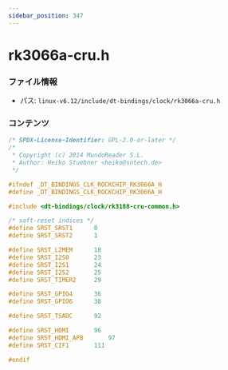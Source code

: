 ```yaml
---
sidebar_position: 347
---
```

# rk3066a-cru.h

### ファイル情報

- パス: `linux-v6.12/include/dt-bindings/clock/rk3066a-cru.h`

### コンテンツ

```h
/* SPDX-License-Identifier: GPL-2.0-or-later */
/*
 * Copyright (c) 2014 MundoReader S.L.
 * Author: Heiko Stuebner <heiko@sntech.de>
 */

#ifndef _DT_BINDINGS_CLK_ROCKCHIP_RK3066A_H
#define _DT_BINDINGS_CLK_ROCKCHIP_RK3066A_H

#include <dt-bindings/clock/rk3188-cru-common.h>

/* soft-reset indices */
#define SRST_SRST1		0
#define SRST_SRST2		1

#define SRST_L2MEM		18
#define SRST_I2S0		23
#define SRST_I2S1		24
#define SRST_I2S2		25
#define SRST_TIMER2		29

#define SRST_GPIO4		36
#define SRST_GPIO6		38

#define SRST_TSADC		92

#define SRST_HDMI		96
#define SRST_HDMI_APB		97
#define SRST_CIF1		111

#endif

```
